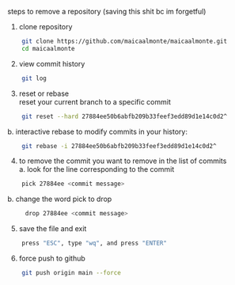 steps to remove a repository (saving this shit bc im forgetful)

1. clone repository
```bash
    git clone https://github.com/maicaalmonte/maicaalmonte.git
    cd maicaalmonte
```
2. view commit history
```bash
    git log
```
3. reset or rebase
<br> reset your current branch to a specific commit
```bash
    git reset --hard 27884ee50b6abfb209b33feef3edd89d1e14c0d2^
```
b. interactive rebase to modify commits in your history:
```bash
    git rebase -i 27884ee50b6abfb209b33feef3edd89d1e14c0d2^
```
4. to remove the commit you want to remove in the list of commits
<br>a. look for the line corresponding to the commit
```bash
    pick 27884ee <commit message>
```
b. change the word pick to drop
```bash
     drop 27884ee <commit message>
```
5. save the file and exit
```bash
    press "ESC", type "wq", and press "ENTER"
```
6. force push to github
```bash
    git push origin main --force
```